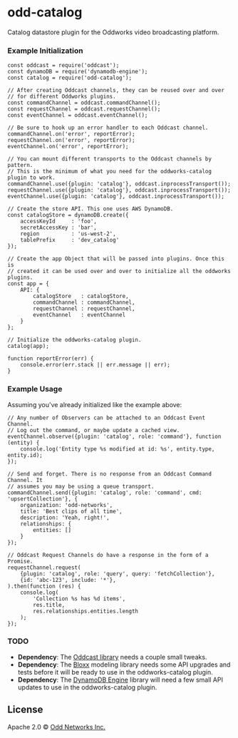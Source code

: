 # odd-catalog
Catalog datastore plugin for the Oddworks video broadcasting platform.

### Example Initialization
```JS
const oddcast = require('oddcast');
const dynamoDB = require('dynamodb-engine');
const catalog = require('odd-catalog');

// After creating Oddcast channels, they can be reused over and over
// for different Oddworks plugins.
const commandChannel = oddcast.commandChannel();
const requestChannel = oddcast.requestChannel();
const eventChannel = oddcast.eventChannel();

// Be sure to hook up an error handler to each Oddcast channel.
commandChannel.on('error', reportError);
requestChannel.on('error', reportError);
eventChannel.on('error', reportError);

// You can mount different transports to the Oddcast channels by pattern.
// This is the minimum of what you need for the oddworks-catalog plugin to work.
commandChannel.use({plugin: 'catalog'}, oddcast.inprocessTransport());
requestChannel.use({plugin: 'catalog'}, oddcast.inprocessTransport());
eventChannel.use({plugin: 'catalog'}, oddcast.inprocessTransport());

// Create the store API. This one uses AWS DynamoDB.
const catalogStore = dynamoDB.create({
    accessKeyId     : 'foo',
    secretAccessKey : 'bar',
    region          : 'us-west-2',
    tablePrefix     : 'dev_catalog'
});

// Create the app Object that will be passed into plugins. Once this is
// created it can be used over and over to initialize all the oddworks plugins.
const app = {
    API: {
        catalogStore   : catalogStore,
        commandChannel : commandChannel,
        requestChannel : requestChannel,
        eventChannel   : eventChannel
    }
};

// Initialize the oddworks-catalog plugin.
catalog(app);

function reportError(err) {
    console.error(err.stack || err.message || err);
}
```

### Example Usage
Assuming you've already initialized like the example above:
```JS
// Any number of Observers can be attached to an Oddcast Event Channel.
// Log out the command, or maybe update a cached view.
eventChannel.observe({plugin: 'catalog', role: 'command'}, function (entity) {
    console.log('Entity type %s modified at id: %s', entity.type, entity.id);
});

// Send and forget. There is no response from an Oddcast Command Channel. It
// assumes you may be using a queue transport.
commandChannel.send({plugin: 'catalog', role: 'command', cmd: 'upsertCollection'}, {
    organization: 'odd-networks',
    title: 'Best clips of all time',
    description: 'Yeah, right!',
    relationships: {
        entities: []
    }
});

// Oddcast Request Channels do have a response in the form of a Promise.
requestChannel.request(
    {plugin: 'catalog', role: 'query', query: 'fetchCollection'},
    {id: 'abc-123', include: '*'},
).then(function (res) {
    console.log(
        'Collection %s has %d items',
        res.title,
        res.relationships.entities.length
    );
});
```

### TODO
* __Dependency__: The [Oddcast library](https://github.com/oddnetworks/oddcast) needs a couple small tweaks.
* __Dependency__: The [Bloxx](https://github.com/kixxauth/bloxx) modeling library needs some API upgrades and tests before it will be ready to use in the oddworks-catalog plugin.
* __Dependency__: The [DynamoDB Engine](https://github.com/oddnetworks/dynamodb-engine) library will need a few small API updates to use in the oddworks-catalog plugin.

License
-------
Apache 2.0 © [Odd Networks Inc.](http://oddnetworks.com)
